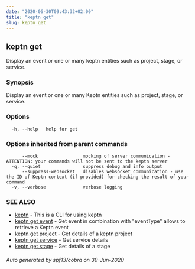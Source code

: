 ```yaml
---
date: "2020-06-30T09:43:32+02:00"
title: "keptn get"
slug: keptn_get
---
```

## keptn get

Display an event or one or many keptn entities such as project, stage, or service.

### Synopsis

Display an event or one or many Keptn entities such as project, stage, or service.

### Options

```
  -h, --help   help for get
```

### Options inherited from parent commands

```
      --mock                 mocking of server communication - ATTENTION: your commands will not be sent to the keptn server
  -q, --quiet                suppress debug and info output
      --suppress-websocket   disables websocket communication - use the ID of Keptn context (if provided) for checking the result of your command
  -v, --verbose              verbose logging
```

### SEE ALSO

* [keptn](../keptn/)	 - This is a CLI for using keptn
* [keptn get event](../keptn_get_event/)	 - Get event in combination with "eventType" allows to retrieve a Keptn event
* [keptn get project](../keptn_get_project/)	 - Get details of a keptn project
* [keptn get service](../keptn_get_service/)	 - Get service details
* [keptn get stage](../keptn_get_stage/)	 - Get details of a stage

###### Auto generated by spf13/cobra on 30-Jun-2020
